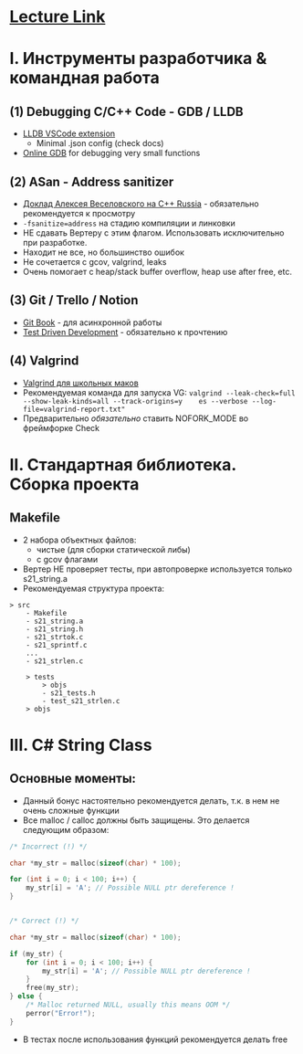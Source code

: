 # [Lecture Link](https://www.youtube.com/watch?v=ks3Banj3j7g)

# I. Инструменты разработчика & командная работа

## (1) Debugging C/C++ Code - GDB / LLDB
- [LLDB VSCode extension](https://marketplace.visualstudio.com/items?itemName=vadimcn.vscode-lldb)
    - Minimal .json config (check docs)
- [Online GDB](https://www.onlinegdb.com/) for debugging very small functions

## (2) ASan - Address sanitizer
- [Доклад Алексея Веселовского на C++ Russia](https://www.youtube.com/watch?v=7WyBAUJ8UA8) - обязательно рекомендуется к просмотру
- `-fsanitize=address` на стадию компиляции и линковки
- НЕ сдавать Вертеру с этим флагом. Использовать исключительно при разработке.
- Находит не все, но большинство ошибок
- Не сочетается с gcov, valgrind, leaks
- Очень помогает с heap/stack buffer overflow, heap use after free, etc.

## (3) Git / Trello / Notion 
- [Git Book](https://git-scm.com/book/en/v2) - для асинхронной работы
- [Test Driven Development](https://en.wikipedia.org/wiki/Test-driven_development) - обязательно к прочтению

## (4) Valgrind
- [Valgrind для школьных маков](https://github.com/LouisBrunner/valgrind-macos)
- Рекомендуемая команда для запуска VG: `valgrind --leak-check=full --show-leak-kinds=all --track-origins=y    es --verbose --log-file=valgrind-report.txt"`
- Предварительно *обязательно* ставить NOFORK_MODE во фреймфорке Check

# II. Стандартная библиотека. Сборка проекта

## Makefile
- 2 набора объектных файлов:
    - чистые (для сборки статической либы)
    - с gcov флагами
- Вертер НЕ проверяет тесты, при автопроверке используется только s21_string.a
- Рекомендуемая структура проекта:

```
> src
    - Makefile
    - s21_string.a
    - s21_string.h
    - s21_strtok.c
    - s21_sprintf.c
    ...
    - s21_strlen.c

    > tests
        > objs
        - s21_tests.h
        - test_s21_strlen.c
    > objs
```


# III. C# String Class

## Основные моменты:
- Данный бонус настоятельно рекомендуется делать, т.к. в нем не очень сложные функции
- Все malloc / calloc должны быть защищены. Это делается следующим образом:

``` c
/* Incorrect (!) */

char *my_str = malloc(sizeof(char) * 100);

for (int i = 0; i < 100; i++) {
    my_str[i] = 'A'; // Possible NULL ptr dereference !
}


/* Correct (!) */

char *my_str = malloc(sizeof(char) * 100);

if (my_str) {
    for (int i = 0; i < 100; i++) {
        my_str[i] = 'A'; // Possible NULL ptr dereference !
    }
    free(my_str);
} else {
    /* Malloc returned NULL, usually this means OOM */
    perror("Error!");
}
```
- В тестах после использования функций рекомендуется делать free


